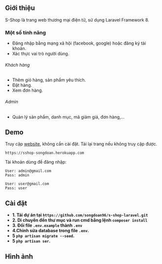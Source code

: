 ## Giới thiệu

S-Shop là trang web thương mại điện tử, sử dụng Laravel Framework 8.

### Một số tính năng

-   Đăng nhập bằng mạng xã hội (facebook, google) hoặc đăng ký tài khoản.
-   Xác thực vai trò người dùng.

###### Khách hàng

-   Thêm giỏ hàng, sản phẩm yêu thích.
-   Đặt hàng.
-   Xem đơn hàng.

###### Admin

-   Quản lý sản phẩm, danh mục, mã giảm giá, đơn hàng,...

## Demo

Truy cập [website](https://sshop-songdoan.herokuapp.com), không cần cài đặt. Tải lại trang nếu không truy cập được.

```
https://sshop-songdoan.herokuapp.com
```

Tài khoản dùng để đăng nhập:

```
User: admin@gmail.com
Pass: admin

User: user@gmail.com
Pass: user

```

## Cài đặt

-   **1. Tải dự án tại `https://github.com/songdoan96/s-shop-laravel.git`**
-   **2. Di chuyển đến thư mục và run cmd bằng lệnh `composer install`**
-   **3. Đổi file `.env.example` thành `.env`**
-   **4.Chỉnh sửa database trong file `.env`.**
-   **5 `php artisan migrate --seed`.**
-   **5 `php artisan ser`.**

## Hình ảnh
